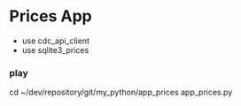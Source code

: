 # Prices App
* use cdc_api_client
* use sqlite3_prices

### play
cd ~/dev/repository/git/my_python/app_prices
app_prices.py